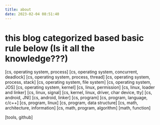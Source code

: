 ```yaml
---
title: about
date: 2023-02-04 08:51:40
---
```

# this blog categorized based basic rule below (Is it all the knowledge???)
[cs, operating system, process]
[cs, operating system, concurrent, deadlock]
[cs, operating system, process, thread]
[cs, operating system, process, stack]
[cs, operating system, file system]
[cs, operating system, JOS]
[cs, operating system, kernel]
[cs, linux, permission]
[cs, linux, loader and linker]
[cs, linux, signal]
[cs, kernel, linux, driver, char device, tty]
[cs, android, JNI]
[cs, android, linker]
[cs, program]
[cs, program, language, c/c++]
[cs, program, linux]
[cs, program, data structure]
[cs, math, architecture, information]
[cs, math, program, algorithm]
[math, function]

[tools, github]


